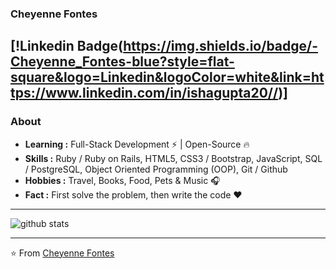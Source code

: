 ### Cheyenne Fontes
[!Linkedin Badge(https://img.shields.io/badge/-Cheyenne_Fontes-blue?style=flat-square&logo=Linkedin&logoColor=white&link=https://www.linkedin.com/in/ishagupta20//)]
---------------------------------------------------------------------------------------------------------------------------------------------------------------------------------
### About

-  **Learning :** Full-Stack Development :zap: | Open-Source :fire:	
-  **Skills :** Ruby / Ruby on Rails, HTML5, CSS3 / Bootstrap, JavaScript, SQL / PostgreSQL, Object Oriented Programming (OOP), Git / Github
-  **Hobbies :** Travel, Books, Food, Pets & Music :headphones:
-  **Fact :** First solve the problem, then write the code :heart: 

---------------------------------------------------------------------------------------------------------------------------------------------------------------------------------

![github stats](https://github-readme-stats.vercel.app/api?username=Isha2103&show_icons=true)

---------------------------------------------------------------------------------------------------------------------------------------------------------------------------------


⭐️ From [Cheyenne Fontes](https://github.com/cheyennefontes)
